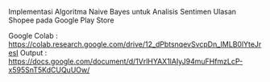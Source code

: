 Implementasi Algoritma Naive Bayes untuk Analisis Sentimen Ulasan Shopee pada Google Play Store

Google Colab : https://colab.research.google.com/drive/12_dPbtsnqevSvcpDn_IMLB0lYteJresI
Output : https://docs.google.com/document/d/1VrlHYAX1lAIyJ94muFHfmzLcP-x595SnT5KdCUQuUOw/
